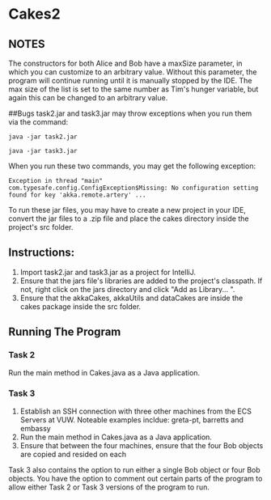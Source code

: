 # Cakes2

## NOTES
The constructors for both Alice and Bob have a maxSize parameter, in which you can customize to an arbitrary value.
Without this parameter, the program will continue running until it is manually stopped by the IDE.
The max size of the list is set to the same number as Tim's hunger variable, but again this can be changed to an arbitrary value.

##Bugs
task2.jar and task3.jar may throw exceptions when you run them via the command:

``
java -jar task2.jar
``


``
java -jar task3.jar
``

When you run these two commands, you may get the following exception:

``
Exception in thread "main" com.typesafe.config.ConfigException$Missing: No configuration setting found for key 'akka.remote.artery'
...
``

To run these jar files, you may have to create a new project in your IDE, convert the jar files to a .zip file 
and place the cakes directory inside the project's src folder.

## Instructions:
1. Import task2.jar and task3.jar as a project for IntelliJ.
2. Ensure that the jars file's libraries are added to the project's classpath. If not, right click on the jars directory and click "Add as Library... ".
3. Ensure that the akkaCakes, akkaUtils and dataCakes are inside the cakes package inside the src folder.

## Running The Program
### Task 2
Run the main method in Cakes.java as a Java application.

### Task 3
1. Establish an SSH connection with three other machines from the ECS Servers at VUW. Noteable examples incldue: greta-pt, barretts and embassy
2. Run the main method in Cakes.java as a Java application.
3. Ensure that between the four machines, ensure that the four Bob objects are copied and resided on each

Task 3 also contains the option to run either a single Bob object or four Bob objects. 
You have the option to comment out certain parts of the program to allow either Task 2 or Task 3 versions of the program to run.